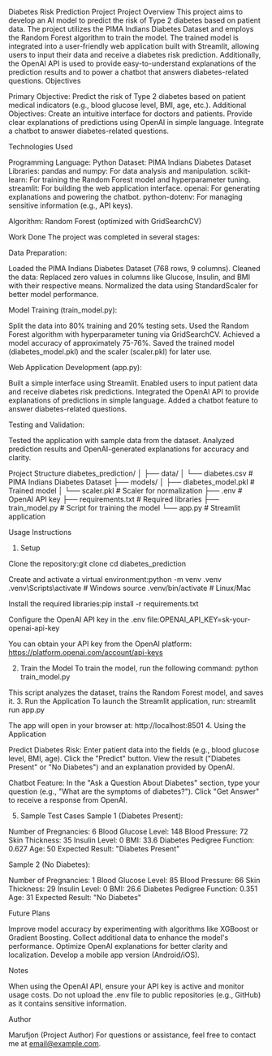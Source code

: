 Diabetes Risk Prediction Project
Project Overview
This project aims to develop an AI model to predict the risk of Type 2 diabetes based on patient data. The project utilizes the PIMA Indians Diabetes Dataset and employs the Random Forest algorithm to train the model. The trained model is integrated into a user-friendly web application built with Streamlit, allowing users to input their data and receive a diabetes risk prediction. Additionally, the OpenAI API is used to provide easy-to-understand explanations of the prediction results and to power a chatbot that answers diabetes-related questions.
Objectives

Primary Objective: Predict the risk of Type 2 diabetes based on patient medical indicators (e.g., blood glucose level, BMI, age, etc.).
Additional Objectives:
Create an intuitive interface for doctors and patients.
Provide clear explanations of predictions using OpenAI in simple language.
Integrate a chatbot to answer diabetes-related questions.



Technologies Used

Programming Language: Python
Dataset: PIMA Indians Diabetes Dataset
Libraries:
pandas and numpy: For data analysis and manipulation.
scikit-learn: For training the Random Forest model and hyperparameter tuning.
streamlit: For building the web application interface.
openai: For generating explanations and powering the chatbot.
python-dotenv: For managing sensitive information (e.g., API keys).


Algorithm: Random Forest (optimized with GridSearchCV)

Work Done
The project was completed in several stages:

Data Preparation:

Loaded the PIMA Indians Diabetes Dataset (768 rows, 9 columns).
Cleaned the data: Replaced zero values in columns like Glucose, Insulin, and BMI with their respective means.
Normalized the data using StandardScaler for better model performance.


Model Training (train_model.py):

Split the data into 80% training and 20% testing sets.
Used the Random Forest algorithm with hyperparameter tuning via GridSearchCV.
Achieved a model accuracy of approximately 75-76%.
Saved the trained model (diabetes_model.pkl) and the scaler (scaler.pkl) for later use.


Web Application Development (app.py):

Built a simple interface using Streamlit.
Enabled users to input patient data and receive diabetes risk predictions.
Integrated the OpenAI API to provide explanations of predictions in simple language.
Added a chatbot feature to answer diabetes-related questions.


Testing and Validation:

Tested the application with sample data from the dataset.
Analyzed prediction results and OpenAI-generated explanations for accuracy and clarity.



Project Structure
diabetes_prediction/
│
├── data/
│   └── diabetes.csv              # PIMA Indians Diabetes Dataset
├── models/
│   ├── diabetes_model.pkl        # Trained model
│   └── scaler.pkl                # Scaler for normalization
├── .env                          # OpenAI API key
├── requirements.txt              # Required libraries
├── train_model.py                # Script for training the model
└── app.py                        # Streamlit application

Usage Instructions
1. Setup

Clone the repository:git clone <repository-url>
cd diabetes_prediction


Create and activate a virtual environment:python -m venv .venv
.venv\Scripts\activate  # Windows
source .venv/bin/activate  # Linux/Mac


Install the required libraries:pip install -r requirements.txt


Configure the OpenAI API key in the .env file:OPENAI_API_KEY=sk-your-openai-api-key

You can obtain your API key from the OpenAI platform: https://platform.openai.com/account/api-keys

2. Train the Model
To train the model, run the following command:
python train_model.py

This script analyzes the dataset, trains the Random Forest model, and saves it.
3. Run the Application
To launch the Streamlit application, run:
streamlit run app.py

The app will open in your browser at: http://localhost:8501
4. Using the Application

Predict Diabetes Risk:
Enter patient data into the fields (e.g., blood glucose level, BMI, age).
Click the "Predict" button.
View the result ("Diabetes Present" or "No Diabetes") and an explanation provided by OpenAI.


Chatbot Feature:
In the "Ask a Question About Diabetes" section, type your question (e.g., "What are the symptoms of diabetes?").
Click "Get Answer" to receive a response from OpenAI.



5. Sample Test Cases
Sample 1 (Diabetes Present):

Number of Pregnancies: 6
Blood Glucose Level: 148
Blood Pressure: 72
Skin Thickness: 35
Insulin Level: 0
BMI: 33.6
Diabetes Pedigree Function: 0.627
Age: 50
Expected Result: "Diabetes Present"

Sample 2 (No Diabetes):

Number of Pregnancies: 1
Blood Glucose Level: 85
Blood Pressure: 66
Skin Thickness: 29
Insulin Level: 0
BMI: 26.6
Diabetes Pedigree Function: 0.351
Age: 31
Expected Result: "No Diabetes"

Future Plans

Improve model accuracy by experimenting with algorithms like XGBoost or Gradient Boosting.
Collect additional data to enhance the model's performance.
Optimize OpenAI explanations for better clarity and localization.
Develop a mobile app version (Android/iOS).

Notes

When using the OpenAI API, ensure your API key is active and monitor usage costs.
Do not upload the .env file to public repositories (e.g., GitHub) as it contains sensitive information.

Author

Marufjon (Project Author)
For questions or assistance, feel free to contact me at email@example.com.

